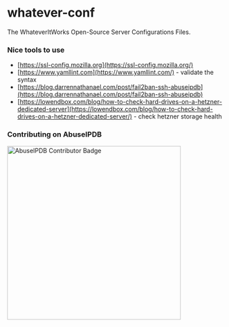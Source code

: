 # whatever-conf
The WhateverItWorks Open-Source Server Configurations Files.



### Nice tools to use

- [https://ssl-config.mozilla.org](https://ssl-config.mozilla.org/)
- [https://www.yamllint.com](https://www.yamllint.com/) - validate the syntax
- [https://blog.darrennathanael.com/post/fail2ban-ssh-abuseipdb](https://blog.darrennathanael.com/post/fail2ban-ssh-abuseipdb)
- [https://lowendbox.com/blog/how-to-check-hard-drives-on-a-hetzner-dedicated-server](https://lowendbox.com/blog/how-to-check-hard-drives-on-a-hetzner-dedicated-server/) - check hetzner storage health

### Contributing on AbuseIPDB
<a href="https://www.abuseipdb.com/user/118422" title="AbuseIPDB is an IP address blacklist for webmasters and sysadmins to report IP addresses engaging in abusive behavior on their networks">
	<img src="https://www.abuseipdb.com/contributor/118422.svg" alt="AbuseIPDB Contributor Badge" style="width: 401px;">
</a>
